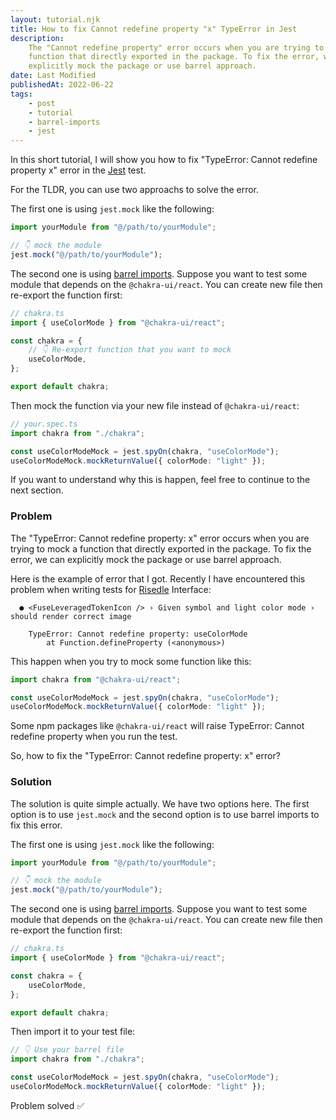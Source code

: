 ```yaml
---
layout: tutorial.njk
title: How to fix Cannot redefine property "x" TypeError in Jest
description:
    The "Cannot redefine property" error occurs when you are trying to mock a
    function that directly exported in the package. To fix the error, we can
    explicitly mock the package or use barrel approach.
date: Last Modified
publishedAt: 2022-06-22
tags:
    - post
    - tutorial
    - barrel-imports
    - jest
---
```


In this short tutorial, I will show you how to fix "TypeError: Cannot redefine
property x" error in the [Jest][1] test.

For the TLDR, you can use two approachs to solve the error.

The first one is using `jest.mock` like the following:

```typescript
import yourModule from "@/path/to/yourModule";

// 👇 mock the module
jest.mock("@/path/to/yourModule");
```

The second one is using [barrel imports][2]. Suppose you want to test some
module that depends on the `@chakra-ui/react`. You can create new file then
re-export the function first:

```typescript
// chakra.ts
import { useColorMode } from "@chakra-ui/react";

const chakra = {
    // 👇 Re-export function that you want to mock
    useColorMode,
};

export default chakra;
```

Then mock the function via your new file instead of `@chakra-ui/react`:

```typescript
// your.spec.ts
import chakra from "./chakra";

const useColorModeMock = jest.spyOn(chakra, "useColorMode");
useColorModeMock.mockReturnValue({ colorMode: "light" });
```

If you want to understand why this is happen, feel free to continue to the next
section.

### Problem

The "TypeError: Cannot redefine property: x" error occurs when you are trying
to mock a function that directly exported in the package. To fix the error, we
can explicitly mock the package or use barrel approach.

Here is the example of error that I got. Recently I have encountered this
problem when writing tests for [Risedle][3] Interface:

```shell
  ● <FuseLeveragedTokenIcon /> › Given symbol and light color mode › should render correct image

    TypeError: Cannot redefine property: useColorMode
        at Function.defineProperty (<anonymous>)
```

This happen when you try to mock some function like this:

```typescript
import chakra from "@chakra-ui/react";

const useColorModeMock = jest.spyOn(chakra, "useColorMode");
useColorModeMock.mockReturnValue({ colorMode: "light" });
```

Some npm packages like `@chakra-ui/react` will raise TypeError: Cannot redefine
property when you run the test.

So, how to fix the "TypeError: Cannot redefine property: x" error?

### Solution

The solution is quite simple actually. We have two options here. The first
option is to use `jest.mock` and the second option is to use barrel imports to
fix this error.

The first one is using `jest.mock` like the following:

```typescript
import yourModule from "@/path/to/yourModule";

// 👇 mock the module
jest.mock("@/path/to/yourModule");
```

The second one is using [barrel imports][2]. Suppose you want to test some
module that depends on the `@chakra-ui/react`. You can create new file then
re-export the function first:

```typescript
// chakra.ts
import { useColorMode } from "@chakra-ui/react";

const chakra = {
    useColorMode,
};

export default chakra;
```

Then import it to your test file:

```typescript
// 👇 Use your barrel file
import chakra from "./chakra";

const useColorModeMock = jest.spyOn(chakra, "useColorMode");
useColorModeMock.mockReturnValue({ colorMode: "light" });
```

Problem solved ✅

[1]: /questions/what-is-jest/
[2]: /questions/what-is-barrel-imports-in-typescript/
[3]: https://risedle.com
